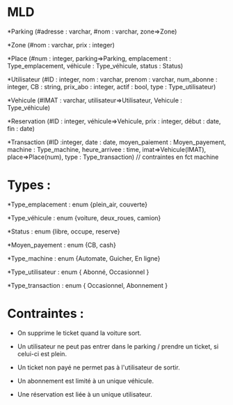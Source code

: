 # __MLD__ <br/>
*Parking (#adresse : varchar, #nom : varchar, zone=>Zone)

*Zone (#nom : varchar, prix : integer)

*Place (#num : integer, parking=>Parking, emplacement : Type_emplacement, véhicule : Type_véhicule, status : Status)

*Utilisateur (#ID : integer, nom : varchar, prenom : varchar, num_abonne : integer, CB : string, prix_abo : integer, actif : bool, type : Type_utilisateur)

*Vehicule (#IMAT : varchar, utilisateur=>Utilisateur, Vehicule : Type_véhicule)

*Reservation (#ID : integer, véhicule=>Vehicule, prix : integer, début : date, fin : date)

*Transaction (#ID :integer, date : date, moyen_paiement : Moyen_payement, machine : Type_machine, heure_arrivee : time, imat=>Vehicule(IMAT), place=>Place(num), type : Type_transaction)  // contraintes en fct machine



# Types :
*Type_emplacement : enum {plein_air, couverte}

*Type_véhicule : enum {voiture, deux_roues, camion}

*Status : enum {libre, occupe, reserve}

*Moyen_payement : enum {CB, cash}

*Type_machine : enum {Automate, Guicher, En ligne}

*Type_utilisateur : enum { Abonné, Occasionnel }

*Type_transaction : enum { Occasionnel, Abonnement }


# Contraintes : 
* On supprime le ticket quand la voiture sort.

* Un utilisateur ne peut pas entrer dans le parking / prendre un ticket, si celui-ci est plein.

* Un ticket non payé ne permet pas à l'utilisateur de sortir.

* Un abonnement est limité à un unique véhicule.

* Une réservation est liée à un unique utilisateur.


